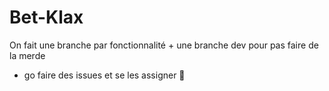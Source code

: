 # Bet-Klax
On fait une branche par fonctionnalité + une branche dev pour pas faire de la merde
+ go faire des issues et se les assigner 
🎺